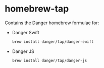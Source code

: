 # homebrew-tap

Contains the Danger homebrew formulae for:

- Danger Swift
  ```sh
  brew install danger/tap/danger-swift
  ```
  
- Danger JS
  ```sh
  brew install danger/tap/danger-js 
  ```
  


